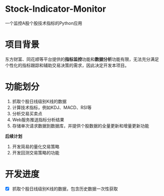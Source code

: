 # Stock-Indicator-Monitor

一个监控A股个股技术指标的Python应用

# 项目背景
东方财富、同花顺等平台提供的**指标监控**功能和**数据分析**功能有限，无法充分满足个性化的指标跟踪和辅助交易决策的需求，因此决定开发本项目。

# 功能划分
1. 抓取个股日线级别K线的数据
2. 计算技术指标，例如KDJ、MACD、RSI等 
3. 分析交易买卖点 
4. Web服务推送指标分析结果
5. 存储单次请求数据到数据库，并提供个股数据的全量更新和增量更新功能

**后续计划**
1. 开发简易的量化交易策略
2. 开发回测交易策略的功能

# 开发进度
- [x] 抓取个股日线级别K线的数据，包含历史数据一次性获取